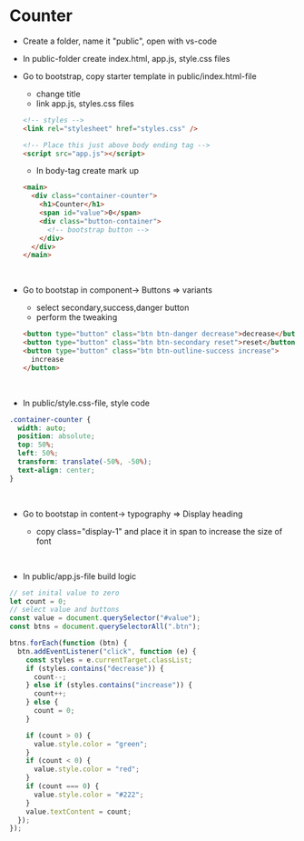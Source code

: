 # Counter

- Create a folder, name it "public", open with vs-code
- In public-folder create index.html, app.js, style.css files
- Go to bootstrap, copy starter template in public/index.html-file

  - change title
  - link app.js, styles.css files

  ```html
  <!-- styles -->
  <link rel="stylesheet" href="styles.css" />

  <!-- Place this just above body ending tag -->
  <script src="app.js"></script>
  ```

  - In body-tag create mark up

  ```html
  <main>
    <div class="container-counter">
      <h1>Counter</h1>
      <span id="value">0</span>
      <div class="button-container">
        <!-- bootstrap button -->
      </div>
    </div>
  </main>
  ```

<br>

- Go to bootstap in component-> Buttons => variants

  - select secondary,success,danger button
  - perform the tweaking

  ```html
  <button type="button" class="btn btn-danger decrease">decrease</button>
  <button type="button" class="btn btn-secondary reset">reset</button>
  <button type="button" class="btn btn-outline-success increase">
    increase
  </button>
  ```

<br>

- In public/style.css-file, style code

```css
.container-counter {
  width: auto;
  position: absolute;
  top: 50%;
  left: 50%;
  transform: translate(-50%, -50%);
  text-align: center;
}
```

<br>

- Go to bootstap in content-> typography => Display heading

  - copy class="display-1" and place it in span to increase the size of font

<br>

- In public/app.js-file build logic

```js
// set inital value to zero
let count = 0;
// select value and buttons
const value = document.querySelector("#value");
const btns = document.querySelectorAll(".btn");

btns.forEach(function (btn) {
  btn.addEventListener("click", function (e) {
    const styles = e.currentTarget.classList;
    if (styles.contains("decrease")) {
      count--;
    } else if (styles.contains("increase")) {
      count++;
    } else {
      count = 0;
    }

    if (count > 0) {
      value.style.color = "green";
    }
    if (count < 0) {
      value.style.color = "red";
    }
    if (count === 0) {
      value.style.color = "#222";
    }
    value.textContent = count;
  });
});
```
